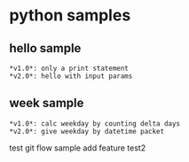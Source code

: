 # python samples
## hello sample
	*v1.0*: only a print statement				
	*v2.0*: hello with input params					
## week sample
	*v1.0*: calc weekday by counting delta days		
	*v2.0*: give weekday by datetime packet		

test git flow sample
add feature test2

